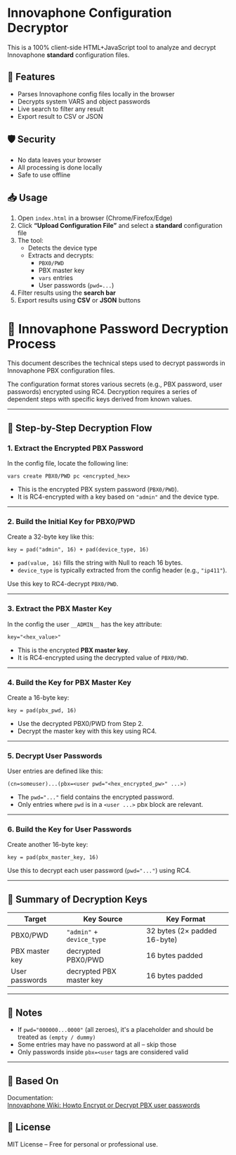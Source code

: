 # Innovaphone Configuration Decryptor

This is a 100% client-side HTML+JavaScript tool to analyze and decrypt Innovaphone **standard** configuration files.

## 🚀 Features

- Parses Innovaphone config files locally in the browser
- Decrypts system VARS and object passwords
- Live search to filter any result
- Export result to CSV or JSON

## 🛡 Security

- No data leaves your browser
- All processing is done locally
- Safe to use offline

## 📥 Usage

1. Open `index.html` in a browser (Chrome/Firefox/Edge)
2. Click **“Upload Configuration File”** and select a **standard** configuration file
3. The tool:
   - Detects the device type
   - Extracts and decrypts:
     - `PBX0/PWD`
     - PBX master key
     - `vars` entries
     - User passwords (`pwd=...`)
4. Filter results using the **search bar**
5. Export results using **CSV** or **JSON** buttons
# 🔐 Innovaphone Password Decryption Process

This document describes the technical steps used to decrypt passwords in Innovaphone PBX configuration files.

The configuration format stores various secrets (e.g., PBX password, user passwords) encrypted using RC4. Decryption requires a series of dependent steps with specific keys derived from known values.

---

## 🧩 Step-by-Step Decryption Flow

### 1. **Extract the Encrypted PBX Password**

In the config file, locate the following line:

```
vars create PBX0/PWD pc <encrypted_hex>
```

- This is the encrypted PBX system password (`PBX0/PWD`).
- It is RC4-encrypted with a key based on `"admin"` and the device type.

---

### 2. **Build the Initial Key for PBX0/PWD**

Create a 32-byte key like this:

```
key = pad("admin", 16) + pad(device_type, 16)
```

- `pad(value, 16)` fills the string with Null to reach 16 bytes.
- `device_type` is typically extracted from the config header (e.g., `"ip411"`).

Use this key to RC4-decrypt `PBX0/PWD`.

---

### 3. **Extract the PBX Master Key**

In the config the user `__ADMIN__` has the key attribute:

```
key="<hex_value>"
```

- This is the encrypted **PBX master key**.
- It is RC4-encrypted using the decrypted value of `PBX0/PWD`.

---

### 4. **Build the Key for PBX Master Key**

Create a 16-byte key:

```
key = pad(pbx_pwd, 16)
```

- Use the decrypted PBX0/PWD from Step 2.
- Decrypt the master key with this key using RC4.

---

### 5. **Decrypt User Passwords**

User entries are defined like this:

```
(cn=someuser)...(pbx=<user pwd="<hex_encrypted_pw>" ...>)
```

- The `pwd="..."` field contains the encrypted password.
- Only entries where `pwd` is in a `<user ...>` pbx block are relevant.

---

### 6. **Build the Key for User Passwords**

Create another 16-byte key:

```
key = pad(pbx_master_key, 16)
```

Use this to decrypt each user password (`pwd="..."`) using RC4.

---

## 📌 Summary of Decryption Keys

| Target           | Key Source                                | Key Format                      |
|------------------|--------------------------------------------|----------------------------------|
| PBX0/PWD         | `"admin"` + `device_type`                  | 32 bytes (2× padded 16-byte)     |
| PBX master key   | decrypted PBX0/PWD                         | 16 bytes padded                  |
| User passwords   | decrypted PBX master key                   | 16 bytes padded                  |

---

## 🔐 Notes

- If `pwd="000000...0000"` (all zeroes), it's a placeholder and should be treated as `(empty / dummy)`
- Some entries may have no password at all – skip those
- Only passwords inside `pbx=<user` tags are considered valid

---

## 🧪 Based On

Documentation:  
[Innovaphone Wiki: Howto Encrypt or Decrypt PBX user passwords](https://wiki.innovaphone.com/index.php?title=Howto:Encrypt_or_Decrypt_PBX_user_passwords)

## 📄 License

MIT License – Free for personal or professional use.
